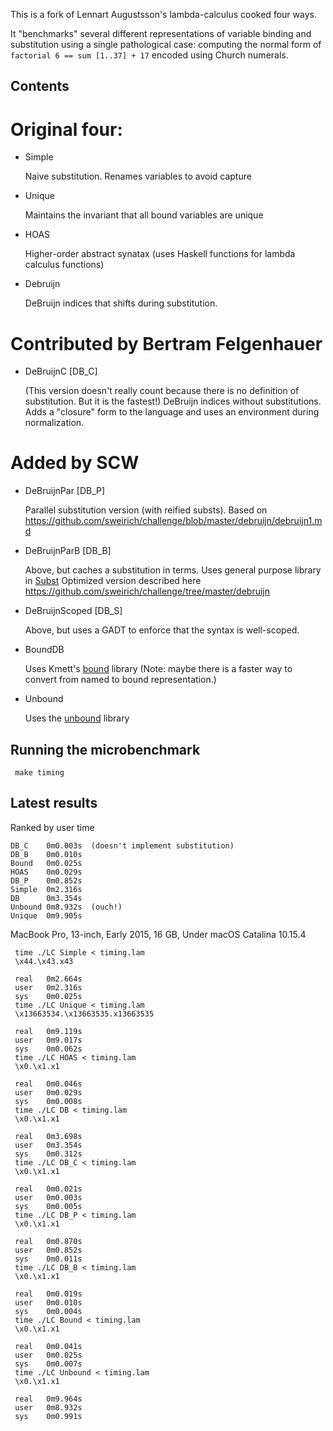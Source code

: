 This is a fork of Lennart Augustsson's lambda-calculus cooked four ways. 

It "benchmarks" several different representations of variable binding and
substitution using a single pathological case: computing the normal form of
`factorial 6 == sum [1..37] + 17` encoded using Church numerals.

## Contents

# Original four:

- Simple

  Naive substitution. Renames variables to avoid capture
  
- Unique

  Maintains the invariant that all bound variables are unique
  
- HOAS

  Higher-order abstract synatax (uses Haskell functions for lambda calculus
  functions)

- Debruijn

  DeBruijn indices that shifts during substitution.

# Contributed by Bertram Felgenhauer 

- DeBruijnC [DB_C]

  (This version doesn't really count because there is no definition 
  of substitution. But it is the fastest!)
  DeBruijn indices without substitutions. Adds a "closure" form to the
  language and uses an environment during normalization.

# Added by SCW

- DeBruijnPar [DB_P]

  Parallel substitution version (with reified substs). Based on
  https://github.com/sweirich/challenge/blob/master/debruijn/debruijn1.md

- DeBruijnParB [DB_B]

  Above, but caches a substitution in terms.
  Uses general purpose library in [Subst](Subst.hs)
  Optimized version described here
  https://github.com/sweirich/challenge/tree/master/debruijn

- DeBruijnScoped [DB_S]

  Above, but uses a GADT to enforce that the syntax is well-scoped.

- BoundDB 

  Uses Kmett's [bound](https://hackage.haskell.org/package/bound) library
  (Note: maybe there is a faster way to convert from named to bound representation.)

- Unbound

  Uses the [unbound](https://hackage.haskell.org/package/unbound) library


## Running the microbenchmark

     make timing
	 
## Latest results	 

Ranked by user time

	DB_C    0m0.003s  (doesn't implement substitution)
	DB_B    0m0.010s
	Bound   0m0.025s
	HOAS    0m0.029s
	DB_P    0m0.852s
	Simple  0m2.316s
	DB      0m3.354s
	Unbound 0m8.932s  (ouch!)
	Unique  0m9.905s

MacBook Pro, 13-inch, Early 2015, 16 GB, Under macOS Catalina 10.15.4

	 time ./LC Simple < timing.lam
	 \x44.\x43.x43

	 real	0m2.664s
	 user	0m2.316s
	 sys	0m0.025s
	 time ./LC Unique < timing.lam
	 \x13663534.\x13663535.x13663535

	 real	0m9.119s
	 user	0m9.017s
	 sys	0m0.062s
	 time ./LC HOAS < timing.lam
	 \x0.\x1.x1

	 real	0m0.046s
	 user	0m0.029s
	 sys	0m0.008s
	 time ./LC DB < timing.lam
	 \x0.\x1.x1

	 real	0m3.698s
	 user	0m3.354s
	 sys	0m0.312s
	 time ./LC DB_C < timing.lam
	 \x0.\x1.x1

	 real	0m0.021s
	 user	0m0.003s
	 sys	0m0.005s
	 time ./LC DB_P < timing.lam
	 \x0.\x1.x1

	 real	0m0.870s
	 user	0m0.852s
	 sys	0m0.011s
	 time ./LC DB_B < timing.lam
	 \x0.\x1.x1

	 real	0m0.019s
	 user	0m0.010s
	 sys	0m0.004s
	 time ./LC Bound < timing.lam
	 \x0.\x1.x1

	 real	0m0.041s
	 user	0m0.025s
	 sys	0m0.007s
	 time ./LC Unbound < timing.lam
	 \x0.\x1.x1

	 real	0m9.964s
	 user	0m8.932s
	 sys	0m0.991s

